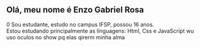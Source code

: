## Olá, meu nome é Enzo Gabriel Rosa
0
Sou estudante, estudo no campus IFSP, possou 16 anos.
<br>
Estou estudando principalmente as linguagens: Html, Css e JavaScript
wu uso oculos no show pq elas qirerm minha alma
